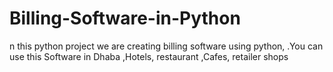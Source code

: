 # Billing-Software-in-Python
n this python project we are creating billing software using python, .You can use this Software in Dhaba ,Hotels, restaurant ,Cafes, retailer shops 
